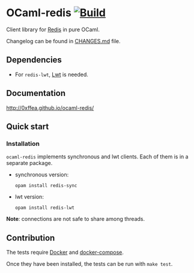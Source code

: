 # OCaml-redis [![Build](https://github.com/0xffea/ocaml-redis/workflows/Build%20redis/badge.svg)](https://github.com/0xffea/ocaml-redis/actions)

Client library for [Redis](http://redis.io/) in pure OCaml.

Changelog can be found in [CHANGES.md](/CHANGES.md) file.

## Dependencies

- For `redis-lwt`, [Lwt](http://ocsigen.org/lwt/install) is needed.

## Documentation

http://0xffea.github.io/ocaml-redis/

## Quick start

### Installation

`ocaml-redis` implements synchronous and lwt clients. Each of them is in a separate package.

- synchronous version:
  ```
  opam install redis-sync
  ```
- lwt version:
  ```
  opam install redis-lwt
  ```

**Note**: connections are not safe to share among threads.

## Contribution

The tests require [Docker](https://docs.docker.com/get-docker/) and [docker-compose](https://docs.docker.com/compose/install/).

Once they have been installed, the tests can be run with `make test`.
